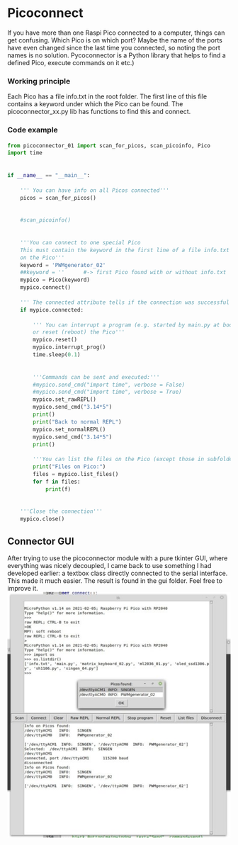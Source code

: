 # Picoconnect
If you have more than one Raspi Pico connected to a computer, things can get confusing. Which Pico is on which port?
Maybe the name of the ports have even changed since the last time you connected, so noting the port names is no solution.
Pycoconnector is a Python library that helps to find  a defined Pico, execute commands on it etc.)

### Working principle
Each Pico has a file info.txt in the root folder. The first line of this file contains a keyword under which the Pico can be found. The picoconnector_xx.py lib has functions to find this and connect.

### Code example
```python
from picoconnector_01 import scan_for_picos, scan_picoinfo, Pico
import time


if __name__ == "__main__":
    
    ''' You can have info on all Picos connected'''
    picos = scan_for_picos()
    
    
    #scan_picoinfo()
    
    
    '''You can connect to one special Pico
    This must contain the keyword in the first line of a file info.txt
    on the Pico'''
    keyword = 'PWMgenerator_02'
    ##keyword = ''      #-> first Pico found with or without info.txt
    mypico = Pico(keyword)
    mypico.connect()
    
    ''' The connected attribute tells if the connection was successful'''
    if mypico.connected:
        
        ''' You can interrupt a program (e.g. started by main.py at boot)
        or reset (reboot) the Pico'''
        mypico.reset()
        mypico.interrupt_prog()
        time.sleep(0.1)
        
        
        '''Commands can be sent and executed:'''
        #mypico.send_cmd("import time", verbose = False)
        #mypico.send_cmd("import time", verbose = True)
        mypico.set_rawREPL()
        mypico.send_cmd("3.14*5")
        print()
        print("Back to normal REPL")
        mypico.set_normalREPL()
        mypico.send_cmd("3.14*5")
        print()
        
        '''You can list the files on the Pico (except those in subfolders)'''
        print("Files on Pico:")
        files = mypico.list_files() 
        for f in files:
            print(f)
        
    
    '''Close the connection'''
    mypico.close()
```    
 ## Connector GUI
 After trying to use the picoconnector module with a pure tkinter GUI, where everything was nicely decoupled, I came back to use something I had developed earlier: a textbox class directly connected to the serial interface.
This made it much easier. The result is found in the gui folder. Feel free to improve it.
![Picture](/gui/picoconnect.jpg)


